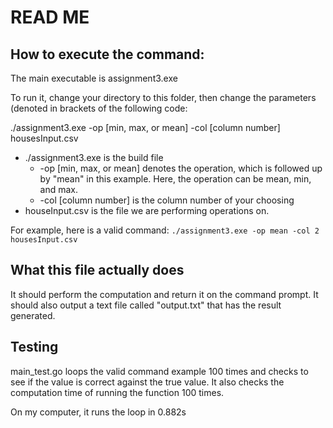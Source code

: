 # READ ME

## How to execute the command:
The main executable is assignment3.exe

To run it, change your directory to this folder, then change the parameters (denoted in brackets of the following code:

./assignment3.exe -op [min, max, or mean] -col [column number] housesInput.csv

  - ./assignment3.exe is the build file
	- -op [min, max, or mean] denotes the operation, which is followed up by "mean" in this example. Here, the operation can be mean, min, and max.
	- -col [column number] is the column number of your choosing
  - houseInput.csv is the file we are performing operations on.

For example, here is a valid command: 
`./assignment3.exe -op mean -col 2 housesInput.csv `

## What this file actually does
It should perform the computation and return it on the command prompt. It should also output a text file called "output.txt" that has the result generated.

## Testing
main_test.go loops the valid command example 100 times and checks to see if the value is correct against the true value. It also checks the computation time of running the function 100 times.

On my computer, it runs the loop in 0.882s
